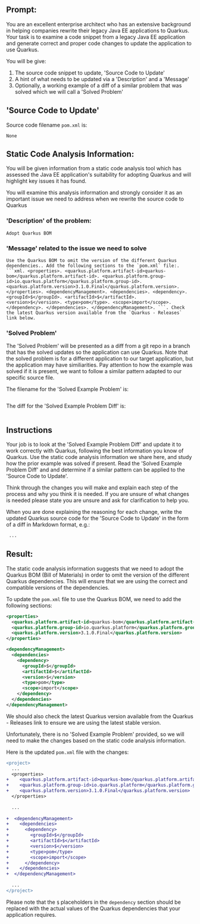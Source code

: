 ## Prompt:
You are an excellent enterprise architect who has an extensive
background in helping companies rewrite their legacy Java EE applications to 
Quarkus.  Your task is to examine a code snippet from a legacy Java EE application and 
generate correct and proper code changes to update the application to use Quarkus.

You will be give:
1. The source code snippet to update, 'Source Code to Update'
2. A hint of what needs to be updated via a 'Description' and a 'Message'
3. Optionally, a working example of a diff of a similar problem that was solved which we will call a 'Solved Problem'

## 'Source Code to Update'
Source code filename ``` pom.xml ``` is:
```
None
```

## Static Code Analysis Information:

You will be given information from a static code analysis tool which has assessed the 
Java EE application's suitability for adopting Quarkus and will highlight key issues it has found.

You will examine this analysis information and strongly consider it as an important 
issue we need to address when we rewrite the source code to Quarkus

### 'Description' of the problem: 
```
Adopt Quarkus BOM

```

### 'Message' related to the issue we need to solve
```
Use the Quarkus BOM to omit the version of the different Quarkus dependencies.. Add the following sections to the `pom.xml` file:. ```xml. <properties>. <quarkus.platform.artifact-id>quarkus-bom</quarkus.platform.artifact-id>. <quarkus.platform.group-id>io.quarkus.platform</quarkus.platform.group-id>. <quarkus.platform.version>3.1.0.Final</quarkus.platform.version>. </properties>. <dependencyManagement>. <dependencies>. <dependency>. <groupId>$</groupId>. <artifactId>$</artifactId>. <version>$</version>. <type>pom</type>. <scope>import</scope>. </dependency>. </dependencies>. </dependencyManagement>. ```. Check the latest Quarkus version available from the `Quarkus - Releases` link below.
```

### 'Solved Problem'
The 'Solved Problem' will be presented as a diff from a git repo in a branch that has
the solved updates so the application can use Quarkus. Note that the solved problem is 
for a different application to our target application, but the application may have similiarities.
Pay attention to how the example was solved if it is present, we want to follow a similar 
pattern adapted to our specific source file.

The filename for the 'Solved Example Problem' is:
```

```

The diff for the 'Solved Example Problem Diff' is:
```

```


## Instructions
Your job is to look at the 'Solved Example Problem Diff' and update it to work correctly with Quarkus,
following the best information you know of Quarkus.  Use the static code analysis information we share 
here, and study how the prior example was solved if present.  Read the 'Solved Example Problem Diff'
and and determine if a similar pattern can be applied to the 'Source Code to Update'.

Think through the changes you will make and explain each step of the process and why you think it is needed.
If you are unsure of what changes is needed please state you are unsure and ask 
for clarification to help you.

When you are done explaining the reasoning for each change, write the updated 
Quarkus source code for the 'Source Code to Update' in the form of a diff
in Markdown format, e.g.:

```diff
 ...
```


## Result:
The static code analysis information suggests that we need to adopt the Quarkus BOM (Bill of Materials) in order to omit the version of the different Quarkus dependencies. This will ensure that we are using the correct and compatible versions of the dependencies.

To update the `pom.xml` file to use the Quarkus BOM, we need to add the following sections:

```xml
<properties>
  <quarkus.platform.artifact-id>quarkus-bom</quarkus.platform.artifact-id>
  <quarkus.platform.group-id>io.quarkus.platform</quarkus.platform.group-id>
  <quarkus.platform.version>3.1.0.Final</quarkus.platform.version>
</properties>

<dependencyManagement>
  <dependencies>
    <dependency>
      <groupId>$</groupId>
      <artifactId>$</artifactId>
      <version>$</version>
      <type>pom</type>
      <scope>import</scope>
    </dependency>
  </dependencies>
</dependencyManagement>
```

We should also check the latest Quarkus version available from the Quarkus - Releases link to ensure we are using the latest stable version.

Unfortunately, there is no 'Solved Example Problem' provided, so we will need to make the changes based on the static code analysis information.

Here is the updated `pom.xml` file with the changes:

```diff
<project>
  ...
  <properties>
+    <quarkus.platform.artifact-id>quarkus-bom</quarkus.platform.artifact-id>
+    <quarkus.platform.group-id>io.quarkus.platform</quarkus.platform.group-id>
+    <quarkus.platform.version>3.1.0.Final</quarkus.platform.version>
  </properties>
  
  ...
  
+  <dependencyManagement>
+    <dependencies>
+      <dependency>
+        <groupId>$</groupId>
+        <artifactId>$</artifactId>
+        <version>$</version>
+        <type>pom</type>
+        <scope>import</scope>
+      </dependency>
+    </dependencies>
+  </dependencyManagement>
  
  ...
</project>
```

Please note that the `$` placeholders in the `dependency` section should be replaced with the actual values of the Quarkus dependencies that your application requires.

